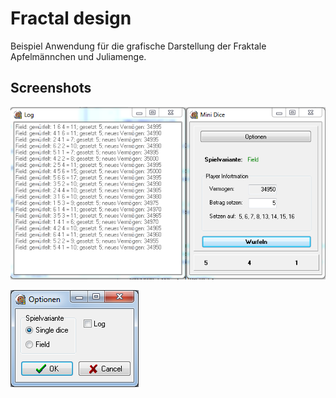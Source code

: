 # Fractal design

Beispiel Anwendung für die grafische Darstellung der Fraktale Apfelmännchen und Juliamenge. 


## Screenshots

![Apfelmännchen Fraktal](https://github.com/hotfix/Studium/blob/master/Delphi/mini%20dice/1.png)

![Juliamenge Fraktal](https://github.com/hotfix/Studium/blob/master/Delphi/mini%20dice/2.png)
